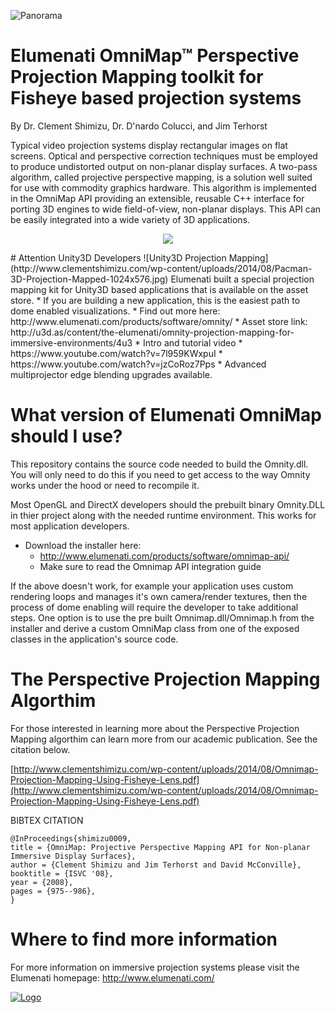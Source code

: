 ![Panorama](http://www.clementshimizu.com/wp-content/uploads/2008/12/4mpanodome1.jpg)
# Elumenati OmniMap™ Perspective Projection Mapping toolkit for Fisheye based projection systems
By Dr. Clement Shimizu, Dr. D'nardo Colucci, and Jim Terhorst

Typical video projection systems display rectangular images on flat screens. Optical and perspective correction techniques must be employed to produce undistorted output on non-planar display surfaces. A two-pass algorithm, called projective perspective mapping, is a solution well suited for use with commodity graphics hardware. This algorithm is implemented in the OmniMap API providing an extensible, reusable C++ interface for porting 3D engines to wide field-of-view, non-planar displays. This API can be easily integrated into a wide variety of 3D applications.
<p align="center">
<img src="http://www.clementshimizu.com/wp-content/uploads/2008/12/Elumenati-Magic-Planet-Dome-Spin.gif" >
</p>
# Attention Unity3D Developers
![Unity3D Projection Mapping](http://www.clementshimizu.com/wp-content/uploads/2014/08/Pacman-3D-Projection-Mapped-1024x576.jpg)
Elumenati built a special projection mapping kit for Unity3D based applications that is available on the asset store.
*     If you are building a new application, this is the easiest path to dome enabled visualizations.
*     Find out more here: http://www.elumenati.com/products/software/omnity/
*     Asset store link: http://u3d.as/content/the-elumenati/omnity-projection-mapping-for-immersive-environments/4u3
*     Intro and tutorial video
   *     https://www.youtube.com/watch?v=7l959KWxpuI
   *     https://www.youtube.com/watch?v=jzCoRoz7Pps
*     Advanced multiprojector edge blending upgrades available.

# What version of Elumenati OmniMap should I use? 
This repository contains the source code needed to build the Omnity.dll.  You will only need to do this if you need to get access to the way Omnity works under the hood or need to recompile it.

Most OpenGL and DirectX developers should the prebuilt binary Omnity.DLL in thier project along with the needed runtime environment.  This works for most application developers.
* Download the installer here:
  * http://www.elumenati.com/products/software/omnimap-api/
  * Make sure to read the Omnimap API integration guide

If the above doesn't work, for example your application uses custom rendering loops and manages it's own camera/render textures, then the process of dome enabling will require the developer to take additional steps.  One option is to use the pre built Omnimap.dll/Omnimap.h from the installer and derive a custom OmniMap class from one of the exposed classes in the application's source code.

# The Perspective Projection Mapping Algorthim
For those interested in learning more about the Perspective Projection Mapping algorthim can learn more from our academic publication.  See the citation below.

[http://www.clementshimizu.com/wp-content/uploads/2014/08/Omnimap-Projection-Mapping-Using-Fisheye-Lens.pdf](http://www.clementshimizu.com/wp-content/uploads/2014/08/Omnimap-Projection-Mapping-Using-Fisheye-Lens.pdf)

BIBTEX CITATION
```
@InProceedings{shimizu0009,
title = {OmniMap: Projective Perspective Mapping API for Non-planar Immersive Display Surfaces},
author = {Clement Shimizu and Jim Terhorst and David McConville},
booktitle = {ISVC '08},
year = {2008},
pages = {975--986},
}
```
# Where to find more information
For more information on immersive projection systems please visit the Elumenati homepage: 
http://www.elumenati.com/
 
<a href="http://www.elumenati.com/" rel="Elumenati Logo">![Logo](http://www.elumenati.com/wp-content/themes/elumenati/images/logo.png)</a>
